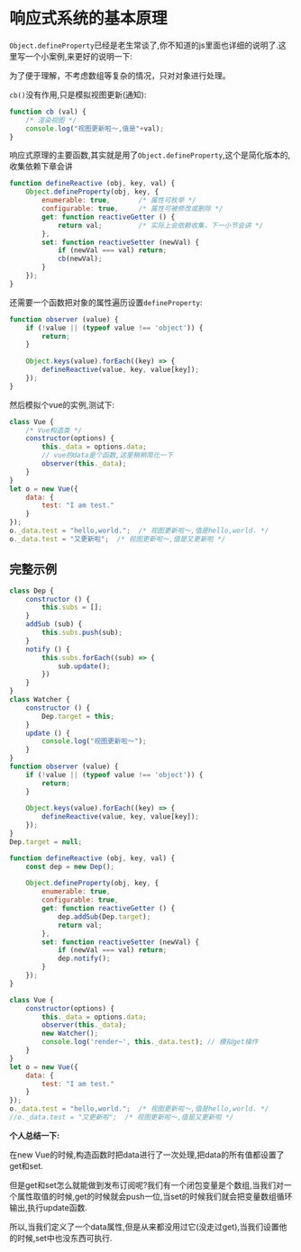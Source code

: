 # 响应式系统的基本原理
`Object.defineProperty`已经是老生常谈了,你不知道的js里面也详细的说明了.这里写一个小案例,来更好的说明一下:

为了便于理解，不考虑数组等复杂的情况，只对对象进行处理。

`cb()`没有作用,只是模拟视图更新(通知):
```js
function cb (val) {
    /* 渲染视图 */
    console.log("视图更新啦～,值是"+val);
}
```
响应式原理的主要函数,其实就是用了`Object.defineProperty`,这个是简化版本的,收集依赖下章会讲
```js
function defineReactive (obj, key, val) {
    Object.defineProperty(obj, key, {
        enumerable: true,       /* 属性可枚举 */
        configurable: true,     /* 属性可被修改或删除 */
        get: function reactiveGetter () {
            return val;         /* 实际上会依赖收集，下一小节会讲 */
        },
        set: function reactiveSetter (newVal) {
            if (newVal === val) return;
            cb(newVal);
        }
    });
}
```
还需要一个函数把对象的属性遍历设置`defineProperty`:
```js
function observer (value) {
    if (!value || (typeof value !== 'object')) {
        return;
    }
    
    Object.keys(value).forEach((key) => {
        defineReactive(value, key, value[key]);
    });
}
```
然后模拟个vue的实例,测试下:
```js
class Vue {
    /* Vue构造类 */
    constructor(options) {
        this._data = options.data;
        // vue的data是个函数,这里稍稍简化一下
        observer(this._data);
    }
}
let o = new Vue({
    data: {
        test: "I am test."
    }
});
o._data.test = "hello,world.";  /* 视图更新啦～,值是hello,world. */
o._data.test = "又更新啦";  /* 视图更新啦～,值是又更新啦 */
```
## 完整示例
```js
class Dep {
    constructor () {
        this.subs = [];
    }
    addSub (sub) {
        this.subs.push(sub);
    }
    notify () {
        this.subs.forEach((sub) => {
            sub.update();
        })
    }
}
class Watcher {
    constructor () {
        Dep.target = this;
    }
    update () {
        console.log("视图更新啦～");
    }
}
function observer (value) {
    if (!value || (typeof value !== 'object')) {
        return;
    }
    
    Object.keys(value).forEach((key) => {
        defineReactive(value, key, value[key]);
    });
}
Dep.target = null;

function defineReactive (obj, key, val) {
    const dep = new Dep();
    
    Object.defineProperty(obj, key, {
        enumerable: true,
        configurable: true,
        get: function reactiveGetter () {
            dep.addSub(Dep.target);
            return val;         
        },
        set: function reactiveSetter (newVal) {
            if (newVal === val) return;
            dep.notify();
        }
    });
}

class Vue {
    constructor(options) {
        this._data = options.data;
        observer(this._data);
        new Watcher();
        console.log('render~', this._data.test); // 模拟get操作
    }
}
let o = new Vue({
    data: {
        test: "I am test."
    }
});
o._data.test = "hello,world.";  /* 视图更新啦～,值是hello,world. */
//o._data.test = "又更新啦";  /* 视图更新啦～,值是又更新啦 */
```
**个人总结一下:**

在new Vue的时候,构造函数时把data进行了一次处理,把data的所有值都设置了get和set.

但是get和set怎么就能做到发布订阅呢?我们有一个闭包变量是个数组,当我们对一个属性取值的时候,get的时候就会push一位,当set的时候我们就会把变量数组循环输出,执行update函数.

所以,当我们定义了一个data属性,但是从来都没用过它(没走过get),当我们设置他的时候,set中也没东西可执行.
